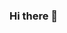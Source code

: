 ### Hi there 👋

<!--
**DeVriesMatt/DeVriesMatt** is a ✨ _special_ ✨ repository because its `README.md` (this file) appears on your GitHub profile.

🔭 I’m currently working on:
- Graph-based networks to analysing 3D live cancer biology.
- Interpreting graph-based models.

🌱 I’m currently learning:
- About the role of AI in personalised cancer treatment.

🙋‍♂️ I’m looking to collaborate on:
- Deep learning in cancer biology projects.
- Graph-based learning projects.
- 3D computer vision projects.

📫 How to reach me: 
- 

😄 Pronouns: He/Him
- matthew.devries.13@gmail.com 
-->
